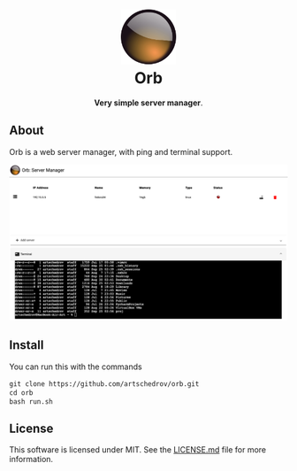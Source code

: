 <h1 align="center">
<a href="#"><img src="./images/palantir-logo.png" style="width: 100px"/></a><br />
Orb
</h1>
<p align="center"><strong>Very simple server manager</strong>.</p>

## About
Orb is a web server manager, with ping and terminal support.

<a href="#"><img src="./images/Screen3.png" style="width:700px"/></a><br />
## Install
You can run this with the commands
``` shell
git clone https://github.com/artschedrov/orb.git
cd orb
bash run.sh
```
## License
This software is licensed under MIT. See the [LICENSE.md](https://github.com/artschedrov/orb/blob/main/LICENSE) file for more information.

